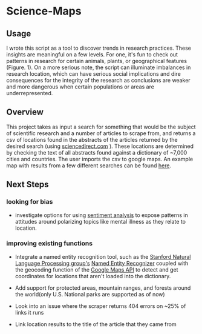 # Science-Maps


## Usage
I wrote this script as a tool to discover trends in research practices. These insights are meaningful on a few levels. For one, it's fun to check out patterns in research for certain animals, plants, or geographical features (Figure. 1). On a more serious note, the script can illuminate imbalances in research location, which can have serious social implications and dire consequences for the integrity of the research as conclusions are weaker and more dangerous when certain populations or areas are underrepresented. 


## Overview
This project takes as input a search for something that would be the 
subject of scientific research and a number of articles to scrape from, and returns a csv of locations found in the abstracts of the articles returned by the desired search (using [sciencedirect.com](sciencedirect.com) ). 
These locations are determined by checking the text of all abstracts found against a dictionary of ~7,000 cities and countries. The user 
imports the csv to google maps. An example map with results from a few different 
searches can be found [here](https://drive.google.com/open?id=1uSapi_Us20bfaV65zegpFPFT6kr9oFDk&usp=sharing).


## Next Steps  

### looking for bias
* investigate options for using [sentiment analysis](https://en.wikipedia.org/wiki/Sentiment_analysis) to expose patterns in attitudes around polarizing topics like mental illness as they relate to location.

### improving existing functions

* Integrate a named entity recognition tool, such as the [Stanford Natural Language Processing group's](https://nlp.stanford.edu/) [Named Entity Recognizer](https://nlp.stanford.edu/software/CRF-NER.html) coupled with the geocoding function of the [Google Maps API](https://developers.google.com/maps/) to detect and get coordinates for locations that aren't loaded into the dictionary. 

* Add support for protected areas, mountain ranges, and forests around the world(only U.S. National parks are supported as of now)

* Look into an issue where the scraper returns 404 errors on ~25% of links it runs 

* Link location results to the title of the article that they came from 


​	







